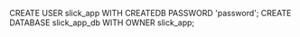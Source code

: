 <!-- psql setup -->
CREATE USER slick_app WITH CREATEDB PASSWORD 'password';
CREATE DATABASE slick_app_db WITH OWNER slick_app;